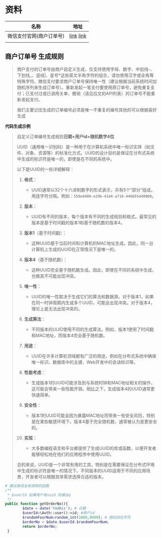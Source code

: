 # 资料

| 名称                     | 地址                                                         |
| ------------------------ | ------------------------------------------------------------ |
| 微信支付官网(商户订单号) | [link](https://pay.weixin.qq.com/wiki/doc/api/native.php?chapter=4_2)  [link](https://developer.aliyun.com/article/868776) |
|                          |                                                              |

## 商户订单号 生成规则

> 商户支付的订单号由商户自定义生成，仅支持使用字母、数字、中划线-、下划线_、竖线|、星号*这些英文半角字符的组合，请勿使用汉字或全角等特殊字符。微信支付要求商户订单号保持唯一性（建议根据当前系统时间加随机序列来生成订单号）。重新发起一笔支付要使用原订单号，避免重复支付；已支付过或已调用关单、撤销（请见后文的API列表）的订单号不能重新发起支付。
>
> 我们主要记住生成的订单编号必须是唯一不重复的编号其他的可以根据喜好生成

**代码生成示例**

> 自定义订单编号生成规则**日期+用户id+随机数字4位**
>
> UUID（通用唯一识别码）是一种用于在计算机系统中唯一标识实体（如文件、对象、资源等）的标准化方式。UUID的设计目的是保证在分布式系统中生成的标识符是唯一的，即使是在不同的系统中。
>
> 以下是UUID的一些详细解释：
>
> 1. **格式**：
>    - UUID通常以32个十六进制数字的形式表示，共有5个“部分”组成，用连字符分隔。例如：`550e8400-e29b-41d4-a716-446655440000`。
>
> 2. **版本**：
>    - UUID有不同的版本，每个版本有不同的生成规则和格式。最常见的版本是基于时间戳的版本1和基于随机数的版本4。
>
> 3. **版本1**（基于时间戳）：
>    - 这种UUID基于当前时间和计算机的MAC地址生成。因此，同一台计算机上生成的UUID在正常情况下是唯一的。
>
> 4. **版本4**（基于随机数）：
>    - 这种UUID完全基于随机数生成。因此，即使在不同的系统中生成，也极其不可能出现冲突。
>
> 5. **唯一性**：
>    - UUID的唯一性取决于生成它们的算法和数据源。对于版本1，如果在同一时钟周期内生成多个UUID，可能会出现冲突。对于版本4，理论上是无法出现冲突的。
>
> 6. **生成算法**：
>    - 不同版本的UUID使用不同的生成算法。例如，版本1使用了时间戳和MAC地址，而版本4完全基于随机数。
>
> 7. **用途**：
>    - UUID在许多计算机领域都有广泛的用途，例如在分布式系统中确保唯一标识、数据库中的主键、Web开发中的会话标识等。
>
> 8. **性能考虑**：
>    - 生成版本1的UUID可能涉及到与系统时钟和MAC地址相关的操作，这可能会带来一些性能开销。相比之下，生成版本4的UUID通常更快速简单。
>
> 9. **安全性**：
>    - 版本1的UUID可能会因为暴露MAC地址而带来一些安全风险，特别是在某些敏感环境下。版本4基于完全随机数，通常被认为是更安全的。
>
> 10. **实现**：
>     - 大多数编程语言和平台都提供了生成UUID的库或函数，以便开发者能够轻松地在他们的应用程序中使用UUID。
>
> 总的来说，UUID是一个非常有用的工具，特别是在需要保证在分布式环境中生成的标识符是唯一的情况下。不同版本的UUID适用于不同的应用场景，开发者可以根据具体需求选择合适的版本。

```php
# 建议做成全局调用的函数
/**
 * $userId 如果用户有uuid 则建议q
 */
public function getOrderNo(){
        $date = date('YmdHis'); # 日期
        $userId=\Auth::user()->id; #用户id
        $randomFourNum=random_int(1000,9999); # 随机四位字符
        $orderNo = $date.$userId.$randomFourNum; 
        return $orderNo;
 }
```

